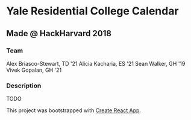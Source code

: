 # Yale Residential College Calendar

## Made @ HackHarvard 2018

### Team
Alex Briasco-Stewart, TD '21
Alicia Kacharia, ES '21
Sean Walker, GH '19
Vivek Gopalan, GH '21

### Description
TODO

This project was bootstrapped with [Create React App](https://github.com/facebook/create-react-app).

